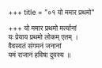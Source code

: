 +++
title = "०१ यो ममार प्रथमो"

+++
यो ममार प्रथमो मर्त्यानां  
यः प्रेयाय प्रथमो लोकम् एतम् ।  
वैवस्वतं संगमनं जनानां  
यमं राजानं हविषा दुवस्य ॥